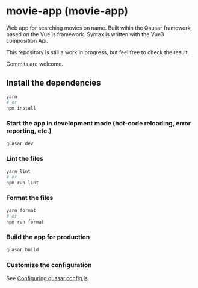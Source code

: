 # movie-app (movie-app)

Web app for searching movies on name.
Built wihin the Qausar framework, based on the Vue.js framework. Syntax is written with the Vue3 composition Api.

This repository is still a work in progress, but feel free to check the result.

Commits are welcome.

## Install the dependencies
```bash
yarn
# or
npm install
```

### Start the app in development mode (hot-code reloading, error reporting, etc.)
```bash
quasar dev
```


### Lint the files
```bash
yarn lint
# or
npm run lint
```


### Format the files
```bash
yarn format
# or
npm run format
```



### Build the app for production
```bash
quasar build
```

### Customize the configuration
See [Configuring quasar.config.js](https://v2.quasar.dev/quasar-cli-vite/quasar-config-js).
